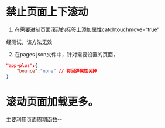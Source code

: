 


# 禁止页面上下滚动

1. 在需要进制页面滚动的标签上添加属性catchtouchmove=“true”

经测试，该方法无效

2. 在pages.json文件中，针对需要设置的页面，

```json
"app-plus":{
	"bounce":"none" // 将回弹属性关掉
}
```

# 滚动页面加载更多。
主要利用页面周期函数--


